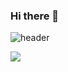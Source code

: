 ### Hi there 👋

<!--
**rlaalswn222/rlaalswn222** is a ✨ _special_ ✨ repository because its `README.md` (this file) appears on your GitHub profile.

Here are some ideas to get you started:

- 🔭 I’m currently working on ...
- 🌱 I’m currently learning ...
- 👯 I’m looking to collaborate on ...
- 🤔 I’m looking for help with ...
- 💬 Ask me about ...
- 📫 How to reach me: ...
- 😄 Pronouns: ...
- ⚡ Fun fact: ...
-->

![header](https://capsule-render.vercel.app/api?type=venom&color=gradient)

<img src="https://img.shields.io/badge/HTML-E34F26?style=for-the-badge&logo=http://www.w3.org/2000/svg&logoColor=E34F26">
